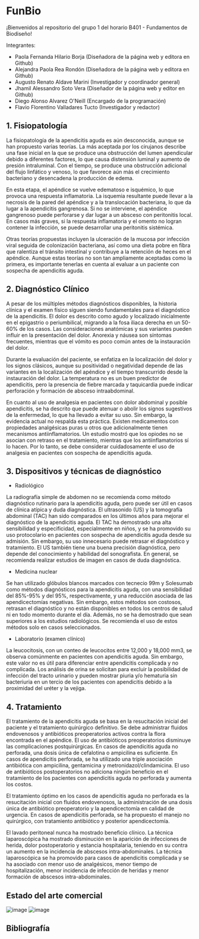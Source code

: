# FunBio
¡Bienvenidos al repositorio del grupo 1 del horario B401 - Fundamentos de Biodiseño!

Integrantes:
- Paola Fernanda Hilario Borja (Diseñadora de la página web y editora en Github)
- Alejandra Paola Rea Rondón (Diseñadora de la página web y editora en Github)
- Augusto Renato Aldave Marini (Investigador y  coordinador general)
- Jhamil Alessandro Soto Vera (Diseñador de la página web y editor en Github)
- Diego Alonso Alvarez O'Neill (Encargado de la programación)
- Flavio Florentino Valladares Tucto (Investigador y redactor)

## **1. Fisiopatología** ##

La fisiopatología de la apendicitis aguda es aún desconocida, aunque se han propuesto varias teorías. La más aceptada por los cirujanos describe una fase inicial en la que se produce una obstrucción del lumen apendicular debido a diferentes factores, lo que causa distensión luminal y aumento de presión intraluminal. Con el tiempo, se produce una obstrucción adicional del flujo linfático y venoso, lo que favorece aún más el crecimiento bacteriano y desencadena la producción de edema.

En esta etapa, el apéndice se vuelve edematoso e isquémico, lo que provoca una respuesta inflamatoria. La isquemia resultante puede llevar a la necrosis de la pared del apéndice y a la translocación bacteriana, lo que da lugar a la apendicitis gangrenosa. Si no se interviene, el apéndice gangrenoso puede perforarse y dar lugar a un absceso con peritonitis local. En casos más graves, si la respuesta inflamatoria y el omento no logran contener la infección, se puede desarrollar una peritonitis sistémica.

Otras teorías propuestas incluyen la ulceración de la mucosa por infección viral seguida de colonización bacteriana, así como una dieta pobre en fibra que ralentiza el tránsito intestinal y contribuye a la retención de heces en el apéndice. Aunque estas teorías no son tan ampliamente aceptadas como la primera, es importante tenerlas en cuenta al evaluar a un paciente con sospecha de apendicitis aguda.

## **2. Diagnóstico Clínico** ##

A pesar de los múltiples métodos diagnósticos disponibles, la historia clínica y el examen físico siguen siendo fundamentales para el diagnóstico de la apendicitis. El dolor es descrito como agudo y localizado inicialmente en el epigastrio o periumbilical, migrando a la fosa iliaca derecha en un 50-60% de los casos. Las consideraciones anatómicas y sus variantes pueden influir en la presentación del dolor. Anorexia y náusea son síntomas frecuentes, mientras que el vómito es poco común antes de la instauración del dolor.

Durante la evaluación del paciente, se enfatiza en la localización del dolor y los signos clásicos, aunque su positividad o negatividad depende de las variantes en la localización del apéndice y el tiempo transcurrido desde la instauración del dolor. La temperatura no es un buen predictor de apendicitis, pero la presencia de fiebre marcada y taquicardia puede indicar perforación y formación de absceso intraabdominal.

En cuanto al uso de analgesia en pacientes con dolor abdominal y posible apendicitis, se ha descrito que puede atenuar o abolir los signos sugestivos de la enfermedad, lo que ha llevado a evitar su uso. Sin embargo, la evidencia actual no respalda esta práctica. Existen medicamentos con propiedades analgésicas puras u otros que adicionalmente tienen mecanismos antiinflamatorios. Un estudio mostró que los opiodes no se asocian con retraso en el tratamiento, mientras que los antiinflamatorios sí lo hacen. Por lo tanto, se debe considerar cuidadosamente el uso de analgesia en pacientes con sospecha de apendicitis aguda.

## **3. Dispositivos y técnicas de diagnóstico** ##

- Radiológico
  
La radiografía simple de abdomen no se recomienda como método diagnóstico rutinario para la apendicitis aguda, pero puede ser útil en casos de clínica atípica y duda diagnóstica. El ultrasonido (US) y la tomografía abdominal (TAC) han sido comparados en los últimos años para mejorar el diagnóstico de la apendicitis aguda. El TAC ha demostrado una alta sensibilidad y especificidad, especialmente en niños, y se ha promovido su uso protocolario en pacientes con sospecha de apendicitis aguda desde su admisión. Sin embargo, su uso innecesario puede retrasar el diagnóstico y tratamiento. El US también tiene una buena precisión diagnóstica, pero depende del conocimiento y habilidad del sonografista. En general, se recomienda realizar estudios de imagen en casos de duda diagnóstica.

- Medicina nuclear

Se han utilizado glóbulos blancos marcados con tecnecio 99m y Solesumab como métodos diagnósticos para la apendicitis aguda, con una sensibilidad del 85%-95% y del 95%, respectivamente, y una reducción asociada de las apendicectomías negativas. Sin embargo, estos métodos son costosos, retrasan el diagnóstico y no están disponibles en todos los centros de salud ni en todo momento durante el día. Además, no se ha demostrado que sean superiores a los estudios radiológicos. Se recomienda el uso de estos métodos solo en casos seleccionados.

- Laboratorio (examen clínico)

La leucocitosis, con un conteo de leucocitos entre 12,000 y 18,000 mm3, se observa comúnmente en pacientes con apendicitis aguda. Sin embargo, este valor no es útil para diferenciar entre apendicitis complicada y no complicada. Los análisis de orina se solicitan para excluir la posibilidad de infección del tracto urinario y pueden mostrar piuria y/o hematuria sin bacteriuria en un tercio de los pacientes con apendicitis debido a la proximidad del uréter y la vejiga. 

## **4. Tratamiento** ##

El tratamiento de la apendicitis aguda se basa en la resucitación inicial del paciente y el tratamiento quirúrgico definitivo. Se debe administrar fluidos endovenosos y antibióticos preoperatorios activos contra la flora encontrada en el apéndice. El uso de antibióticos preoperatorios disminuye las complicaciones postquirúrgicas. En casos de apendicitis aguda no perforada, una dosis única de cefalotina o ampicilina es suficiente. En casos de apendicitis perforada, se ha utilizado una triple asociación antibiótica con ampicilina, gentamicina y metronidazol/clindamicina. El uso de antibióticos postoperatorios no adiciona ningún beneficio en el tratamiento de los pacientes con apendicitis aguda no perforada y aumenta los costos.

El tratamiento óptimo en los casos de apendicitis aguda no perforada es la resucitación inicial con fluidos endovenosos, la administración de una dosis única de antibiótico preoperatorio y la apendicectomía en calidad de urgencia. En casos de apendicitis perforada, se ha propuesto el manejo no quirúrgico, con tratamiento antibiótico y posterior apendicectomía.

El lavado peritoneal nunca ha mostrado beneficio clínico. La técnica laparoscópica ha mostrado disminución en la aparición de infecciones de herida, dolor postoperatorio y estancia hospitalaria, teniendo en su contra un aumento en la incidencia de abscesos intra-abdominales. La técnica laparoscópica se ha promovido para casos de apendicitis complicada y se ha asociado con menor uso de analgésicos, menor tiempo de hospitalización, menor incidencia de infección de heridas y menor formación de abscesos intra-abdominales.

## **Estado del arte comercial** ##

![image](https://github.com/Jhamil-Soto/FunBio/assets/143336307/09d017be-7e3a-47d5-b87f-c71bf7521d14) ![image](https://github.com/Jhamil-Soto/FunBio/assets/143336307/5da7a389-bc79-446a-bde3-46269b6f20cc)






## Bibliografía




